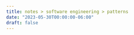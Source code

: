 ```yaml
---
title: notes > software engineering > patterns
date: "2023-05-30T00:00:00-06:00"
draft: false
---
```

